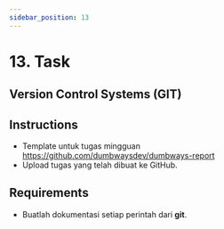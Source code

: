```yaml
---
sidebar_position: 13
---
```


# 13. Task

## Version Control Systems (GIT)

## Instructions
- Template untuk tugas mingguan https://github.com/dumbwaysdev/dumbways-report
- Upload tugas yang telah dibuat ke GitHub.

## Requirements

- Buatlah dokumentasi setiap perintah dari **git**.
